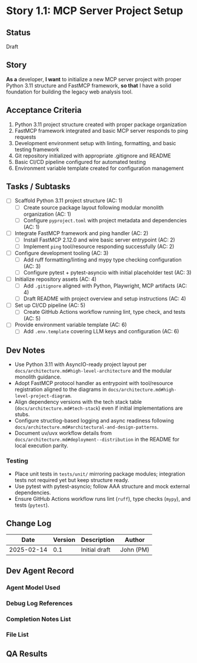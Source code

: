 # Story 1.1: MCP Server Project Setup

## Status
Draft

## Story
**As a** developer,
**I want** to initialize a new MCP server project with proper Python 3.11 structure and FastMCP framework,
**so that** I have a solid foundation for building the legacy web analysis tool.

## Acceptance Criteria
1. Python 3.11 project structure created with proper package organization
2. FastMCP framework integrated and basic MCP server responds to ping requests
3. Development environment setup with linting, formatting, and basic testing framework
4. Git repository initialized with appropriate .gitignore and README
5. Basic CI/CD pipeline configured for automated testing
6. Environment variable template created for configuration management

## Tasks / Subtasks
- [ ] Scaffold Python 3.11 project structure (AC: 1)
  - [ ] Create source package layout following modular monolith organization (AC: 1)
  - [ ] Configure `pyproject.toml` with project metadata and dependencies (AC: 1)
- [ ] Integrate FastMCP framework and ping handler (AC: 2)
  - [ ] Install FastMCP 2.12.0 and wire basic server entrypoint (AC: 2)
  - [ ] Implement `ping` tool/resource responding successfully (AC: 2)
- [ ] Configure development tooling (AC: 3)
  - [ ] Add ruff formatting/linting and mypy type checking configuration (AC: 3)
  - [ ] Configure pytest + pytest-asyncio with initial placeholder test (AC: 3)
- [ ] Initialize repository assets (AC: 4)
  - [ ] Add `.gitignore` aligned with Python, Playwright, MCP artifacts (AC: 4)
  - [ ] Draft README with project overview and setup instructions (AC: 4)
- [ ] Set up CI/CD pipeline (AC: 5)
  - [ ] Create GitHub Actions workflow running lint, type check, and tests (AC: 5)
- [ ] Provide environment variable template (AC: 6)
  - [ ] Add `.env.template` covering LLM keys and configuration (AC: 6)

## Dev Notes
- Use Python 3.11 with AsyncIO-ready project layout per `docs/architecture.md#high-level-architecture` and the modular monolith guidance.
- Adopt FastMCP protocol handler as entrypoint with tool/resource registration aligned to the diagrams in `docs/architecture.md#high-level-project-diagram`.
- Align dependency versions with the tech stack table (`docs/architecture.md#tech-stack`) even if initial implementations are stubs.
- Configure structlog-based logging and async readiness following `docs/architecture.md#architectural-and-design-patterns`.
- Document uv/uvx workflow details from `docs/architecture.md#deployment--distribution` in the README for local execution parity.

### Testing
- Place unit tests in `tests/unit/` mirroring package modules; integration tests not required yet but keep structure ready.
- Use pytest with pytest-asyncio; follow AAA structure and mock external dependencies.
- Ensure GitHub Actions workflow runs lint (`ruff`), type checks (`mypy`), and tests (`pytest`).

## Change Log
| Date | Version | Description | Author |
|------|---------|-------------|--------|
| 2025-02-14 | 0.1 | Initial draft | John (PM) |

## Dev Agent Record

### Agent Model Used

### Debug Log References

### Completion Notes List

### File List

## QA Results
